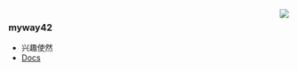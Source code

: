 <img align="right" src="https://github-readme-stats.vercel.app/api?username=myway42&count_private=true&hide=prs,contribs&show_icons=true&&icon_color=CE1D2D&text_color=718096&bg_color=ffffff&hide_title=true" />

### myway42
- 兴趣使然
- [Docs](https://myway42.github.io/)
